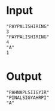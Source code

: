 # Input
```
"PAYPALISHIRING"
3
"PAYPALISHIRING"
4
"A"
1
```

# Output
```
"PAHNAPLSIIGYIR"
"PINALSIGYAHRPI"
"A"
```